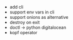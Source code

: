 * add cli
* support env vars in cli
* support onions as alternative
* destroy on exit
* doctl -> python digitalocean
* kopf operator
